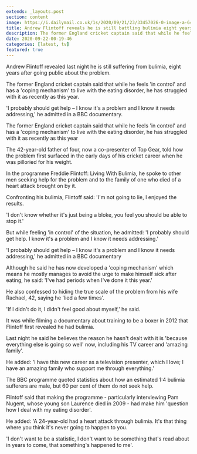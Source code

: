 ```yaml
---
extends: _layouts.post
section: content
image: https://i.dailymail.co.uk/1s/2020/09/21/23/33457026-0-image-a-64_1600728574341.jpg 
title: Andrew Flintoff reveals he is still battling bulimia eight years after opening up about the issue  
description: The former England cricket captain said that while he feels in control and has a coping mechanism to live with the eating disorder, he has struggled with it as recently as this year. 
date: 2020-09-22-00-19-46 
categories: [latest, tv] 
featured: true 
--- 
```

Andrew Flintoff revealed last night he is still suffering from bulimia, eight years after going public about the problem.

The former England cricket captain said that while he feels 'in control' and has a 'coping mechanism' to live with the eating disorder, he has struggled with it as recently as this year.

'I probably should get help – I know it's a problem and I know it needs addressing,' he admitted in a BBC documentary.

The former England cricket captain said that while he feels 'in control' and has a 'coping mechanism' to live with the eating disorder, he has struggled with it as recently as this year

The 42-year-old father of four, now a co-presenter of Top Gear, told how the problem first surfaced in the early days of his cricket career when he was pilloried for his weight.

In the programme Freddie Flintoff: Living With Bulimia, he spoke to other men seeking help for the problem and to the family of one who died of a heart attack brought on by it.

Confronting his bulimia, Flintoff said: 'I'm not going to lie, I enjoyed the results.

'I don't know whether it's just being a bloke, you feel you should be able to stop it.'

But while feeling 'in control' of the situation, he admitted: 'I probably should get help. I know it's a problem and I know it needs addressing.'

'I probably should get help – I know it's a problem and I know it needs addressing,' he admitted in a BBC documentary

Although he said he has now developed a 'coping mechanism' which means he mostly manages to avoid the urge to make himself sick after eating, he said: 'I've had periods when I've done it this year.'

He also confessed to hiding the true scale of the problem from his wife Rachael, 42, saying he 'lied a few times'.

'If I didn't do it, I didn't feel good about myself,' he said.

It was while filming a documentary about training to be a boxer in 2012 that Flintoff first revealed he had bulimia.

Last night he said he believes the reason he hasn't dealt with it is 'because everything else is going so well' now, including his TV career and 'amazing family'.

He added: 'I have this new career as a television presenter, which I love; I have an amazing family who support me through everything.'

The BBC programme quoted statistics about how an estimated 1:4 bulimia sufferers are male, but 60 per cent of them do not seek help.

Flintoff said that making the programme - particularly interviewing Pam Nugent, whose young son Laurence died in 2009 - had make him 'question how I deal with my eating disorder'.

He added: 'A 24-year-old had a heart attack through bulimia. It's that thing where you think it's never going to happen to you.

'I don't want to be a statistic, I don't want to be something that's read about in years to come, that something's happened to me'.

